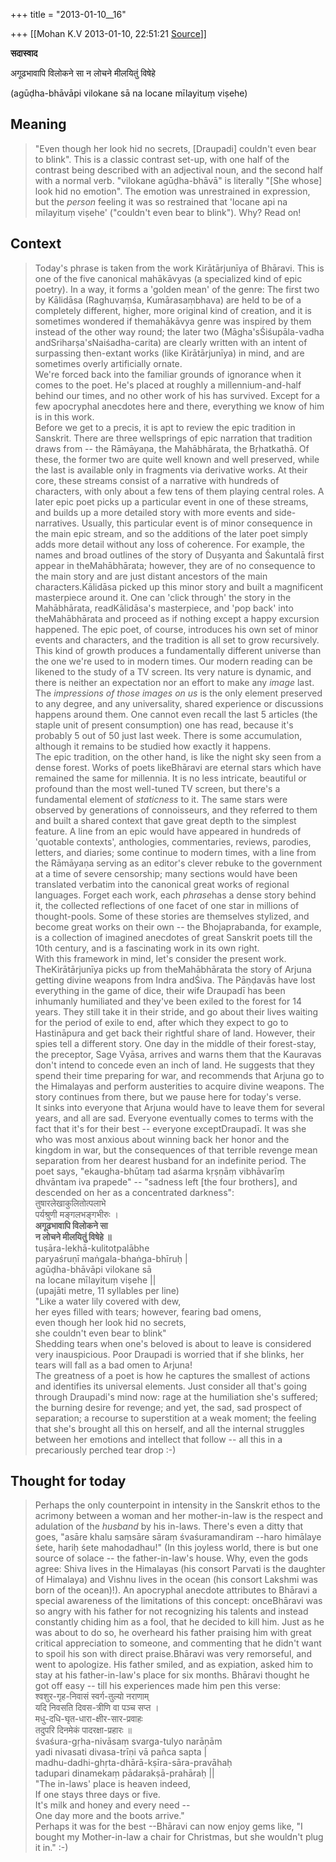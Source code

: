 +++
title = "2013-01-10__16"

+++
[[Mohan K.V	2013-01-10, 22:51:21 [Source](https://groups.google.com/g/sadaswada/c/tYo9Ia3R7EU)]]



**सदास्वाद**

  

अगूढभावापि विलोकने सा न लोचने मीलयितुं विषेहे

  

(agūḍha-bhāvāpi vilokane sā na locane mīlayituṃ viṣehe)

  

## Meaning

> "Even though her look hid no secrets, \[Draupadi\] couldn't even bear to blink". This is a classic contrast set-up, with one half of the contrast being described with an adjectival noun, and the second half with a normal verb. "vilokane agūḍha-bhāvā" is literally "\[She whose\] look hid no emotion". The emotion was unrestrained in expression, but the *person* feeling it was so restrained that 'locane api na mīlayituṃ viṣehe' ("couldn't even bear to blink"). Why? Read on!

## Context

> Today's phrase is taken from the work Kirātārjunīya of Bhāravi. This is one of the five canonical mahākāvyas (a specialized kind of epic poetry). In a way, it forms a 'golden mean' of the genre: The first two by Kālidāsa (Raghuvaṃśa, Kumārasaṃbhava) are held to be of a completely different, higher, more original kind of creation, and it is sometimes wondered if themahākāvya genre was inspired by them instead of the other way round; the later two (Māgha'sŚiśupāla-vadha andSriharṣa'sNaiśadha-carita) are clearly written with an intent of surpassing then-extant works (like Kirātārjunīya) in mind, and are sometimes overly artificially ornate.  
> We're forced back into the familiar grounds of ignorance when it comes to the poet. He's placed at roughly a millennium-and-half behind our times, and no other work of his has survived. Except for a few apocryphal anecdotes here and there, everything we know of him is in this work.  
> Before we get to a precis, it is apt to review the epic tradition in Sanskrit. There are three wellsprings of epic narration that tradition draws from -- the Rāmāyaṇa, the Mahābhārata, the Bṛhatkathā. Of these, the former two are quite well known and well preserved, while the last is available only in fragments via derivative works. At their core, these streams consist of a narrative with hundreds of characters, with only about a few tens of them playing central roles. A later epic poet picks up a particular event in one of these streams, and builds up a more detailed story with more events and side-narratives. Usually, this particular event is of minor consequence in the main epic stream, and so the additions of the later poet simply adds more detail without any loss of coherence. For example, the names and broad outlines of the story of Duṣyanta and Śakuntalā first appear in theMahābhārata; however, they are of no consequence to the main story and are just distant ancestors of the main characters.Kālidāsa picked up this minor story and built a magnificent masterpiece around it. One can 'click through' the story in the Mahābhārata, readKālidāsa's masterpiece, and 'pop back' into theMahābhārata and proceed as if nothing except a happy excursion happened. The epic poet, of course, introduces his own set of minor events and characters, and the tradition is all set to grow recursively.  
> This kind of growth produces a fundamentally different universe than the one we're used to in modern times. Our modern reading can be likened to the study of a TV screen. Its very nature is dynamic, and there is neither an expectation nor an effort to make any *image* last. The *impressions* *of those images on us* is the only element preserved to any degree, and any universality, shared experience or discussions happens around them. One cannot even recall the last 5 articles (the staple unit of present consumption) one has read, because it's probably 5 out of 50 just last week. There is some accumulation, although it remains to be studied how exactly it happens.  
> The epic tradition, on the other hand, is like the night sky seen from a dense forest. Works of poets likeBhāravi are eternal stars which have remained the same for millennia. It is no less intricate, beautiful or profound than the most well-tuned TV screen, but there's a fundamental element of *staticness* to it. The same stars were observed by generations of connoisseurs, and they referred to them and built a shared context that gave great depth to the simplest feature. A line from an epic would have appeared in hundreds of 'quotable contexts', anthologies, commentaries, reviews, parodies, letters, and diaries; some continue to modern times, with a line from the Rāmāyaṇa serving as an editor's clever rebuke to the government at a time of severe censorship; many sections would have been translated verbatim into the canonical great works of regional languages. Forget each work, each *phrase*has a dense story behind it, the collected reflections of one facet of one star in millions of thought-pools. Some of these stories are themselves stylized, and become great works on their own -- the Bhojaprabanda, for example, is a collection of imagined anecdotes of great Sanskrit poets till the 10th century, and is a fascinating work in its own right.  
> With this framework in mind, let's consider the present work. TheKirātārjunīya picks up from theMahābhārata the story of Arjuna getting divine weapons from Indra andŚiva. The Pāṇḍavās have lost everything in the game of dice, their wife Draupadī has been inhumanly humiliated and they've been exiled to the forest for 14 years. They still take it in their stride, and go about their lives waiting for the period of exile to end, after which they expect to go to Hastināpura and get back their rightful share of land. However, their spies tell a different story. One day in the middle of their forest-stay, the preceptor, Sage Vyāsa, arrives and warns them that the Kauravas don't intend to concede even an inch of land. He suggests that they spend their time preparing for war, and recommends that Arjuna go to the Himalayas and perform austerities to acquire divine weapons. The story continues from there, but we pause here for today's verse.  
> It sinks into everyone that Arjuna would have to leave them for several years, and all are sad. Everyone eventually comes to terms with the fact that it's for their best -- everyone exceptDraupadī. It was she who was most anxious about winning back her honor and the kingdom in war, but the consequences of that terrible revenge mean separation from her dearest husband for an indefinite period. The poet says, "ekaugha-bhūtaṃ tad aśarma kṛṣṇāṃ vibhāvarīṃ dhvāntam iva prapede" -- "sadness left \[the four brothers\], and descended on her as a concentrated darkness":  
> तुषारलेखाकुलितोत्पलाभे  
> पर्यश्रुणी मङ्गलभङ्गभीरुः ।  
> **अगूढभावापि विलोकने सा**  
> **न लोचने मीलयितुं विषेहे ॥**  
> tuṣāra-lekhā-kulitotpalābhe  
> paryaśruṇī maṅgala-bhaṅga-bhīruḥ \|  
> agūḍha-bhāvāpi vilokane sā  
> na locane mīlayituṃ viṣehe \|\|  
> (upajāti metre, 11 syllables per line)  
> "Like a water lily covered with dew,  
> her eyes filled with tears; however, fearing bad omens,  
> even though her look hid no secrets,  
> she couldn't even bear to blink"  
> Shedding tears when one's beloved is about to leave is considered very inauspicious. Poor Draupadi is worried that if she blinks, her tears will fall as a bad omen to Arjuna!  
> The greatness of a poet is how he captures the smallest of actions and identifies its universal elements. Just consider all that's going through Draupadi's mind now: rage at the humiliation she's suffered; the burning desire for revenge; and yet, the sad, sad prospect of separation; a recourse to superstition at a weak moment; the feeling that she's brought all this on herself, and all the internal struggles between her emotions and intellect that follow -- all this in a precariously perched tear drop :-)

## Thought for today

> Perhaps the only counterpoint in intensity in the Sanskrit ethos to the acrimony between a woman and her mother-in-law is the respect and adulation of the *husband* by his in-laws. There's even a ditty that goes, "asāre khalu saṃsāre sāraṃ śvaśuramandiram --haro himālaye śete, hariḥ śete mahodadhau!" (In this joyless world, there is but one source of solace -- the father-in-law's house. Why, even the gods agree: Shiva lives in the Himalayas (his consort Parvati is the daughter of Himalaya) and Vishnu lives in the ocean (his consort Lakshmi was born of the ocean)!). An apocryphal anecdote attributes to Bhāravi a special awareness of the limitations of this concept: onceBhāravi was so angry with his father for not recognizing his talents and instead constantly chiding him as a fool, that he decided to kill him. Just as he was about to do so, he overheard his father praising him with great critical appreciation to someone, and commenting that he didn't want to spoil his son with direct praise.Bhāravi was very remorseful, and went to apologize. His father smiled, and as expiation, asked him to stay at his father-in-law's place for six months. Bhāravi thought he got off easy -- till his experiences made him pen this verse:  
> श्वशुर-गृह-निवासं स्वर्ग-तुल्यो नराणाम्  
> यदि निवसति दिवस-त्रीणि वा पञ्च सप्त ।  
> मधु-दधि-घृत-धारा-क्षीर-सार-प्रवाहः  
> तदुपरि दिनमेकं पादरक्षा-प्रहारः ॥  
> śvaśura-gṛha-nivāsaṃ svarga-tulyo narāṇām  
> yadi nivasati divasa-trīṇi vā pañca sapta \|  
> madhu-dadhi-ghṛta-dhārā-kṣīra-sāra-pravāhaḥ  
> tadupari dinamekaṃ pādarakṣā-prahāraḥ \|\|  
> "The in-laws' place is heaven indeed,  
> If one stays three days or five.  
> It's milk and honey and every need --  
> One day more and the boots arrive."  
> Perhaps it was for the best --Bhāravi can now enjoy gems like, "I bought my Mother-in-law a chair for Christmas, but she wouldn't plug it in." :-) 

